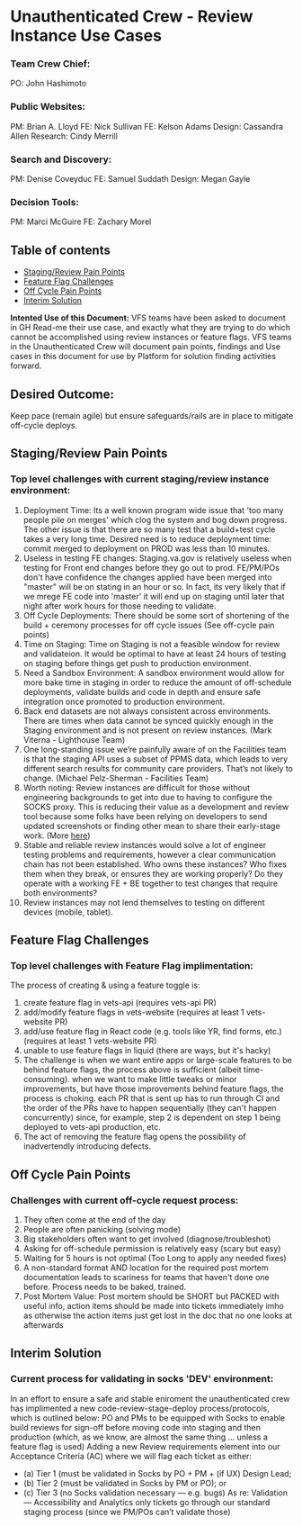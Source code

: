 # Unauthenticated Crew - Review Instance Use Cases 

### Team Crew Chief:
PO: John Hashimoto 

### Public Websites:
PM: Brian A. Lloyd
FE: Nick Sullivan
FE: Kelson Adams
Design: Cassandra Allen
Research: Cindy Merrill

### Search and Discovery:
PM: Denise Coveyduc
FE: Samuel Suddath
Design: Megan Gayle

### Decision Tools:
PM: Marci McGuire
FE: Zachary Morel

## Table of contents
- [Staging/Review Pain Points](#stagingreview-pain-points)
- [Feature Flag Challenges](#feature-flag-challenges)
- [Off Cycle Pain Points](#off-cycle-pain-points) 
- [Interim Solution](#interim-solution)


**Intented Use of this Document:** VFS teams have been asked to document in GH Read-me their use case, and exactly what they are trying to do which cannot be accomplished using review instances or feature flags. 
VFS teams in the Unauthenticated Crew will document pain points, findings and Use cases in this document for use by Platform for solution finding activities forward. 

## Desired Outcome: 
Keep pace (remain agile) but ensure safeguards/rails are in place to mitigate off-cycle deploys. 

## Staging/Review Pain Points 
### Top level challenges with current staging/review instance environment:
1. Deployment Time:  Its a well known program wide issue that 'too many people pile on merges' which clog the system and bog down progress.  The other issue is that there are so many test that a build+test cycle takes a very long time.  Desired need is to reduce deployment time: commit merged to deployment on PROD was less than 10 minutes.
2. Useless in testing FE changes:  Staging.va.gov is relatively useless when testing for Front end changes before they go out to prod.  FE/PM/POs don't have confidence the changes applied have been merged into "master" will be on stating in an hour or so.  In fact, its very likely that if we mrege FE code into 'master' it will end up on staging until later that night after work hours for those needing to validate.
3. Off Cycle Deployments: There should be some sort of shortening of the build + ceremony processes for off cycle issues (See off-cycle pain points)
4. Time on Staging: Time on Staging is not a feasible window for review and validateion. It would be optimal to have at least 24 hours of testing on staging before things get push to production environment. 
5. Need a Sandbox Environment:  A sandbox environment would allow for more bake time in staging in order to reduce the amount of off-schedule deployments, validate builds and code in depth and ensure safe integration once promoted to production environment. 
6. Back end datasets are not always consistent across environments. There are times when data cannot be synced quickly enough in the Staging environment and is not present on review instances. (Mark Viterna - Lighthouse Team)
7. One long-standing issue we’re painfully aware of on the Facilities team is that the staging API uses a subset of PPMS data, which leads to very different search results for community care providers. That’s not likely to change. (Michael Pelz-Sherman - Facilities Team)
8. Worth noting: Review instances are difficult for those without engineering backgrounds to get into due to having to configure the SOCKS proxy. This is reducing their value as a development and review tool because some folks have been relying on developers to send updated screenshots or finding other mean to share their early-stage work. (More [here](https://github.com/department-of-veterans-affairs/va.gov-team/issues/11629))
9. Stable and reliable review instances would solve a lot of engineer testing problems and requirements, however a clear communication chain has not been established. Who owns these instances? Who fixes them when they break, or ensures they are working properly? Do they operate with a working FE + BE together to test changes that require both environments?
10. Review instances may not lend themselves to testing on different devices (mobile, tablet).

## Feature Flag Challenges 
### Top level challenges with Feature Flag implimentation: 
The process of creating & using a feature toggle is:
1. create feature flag in vets-api (requires vets-api PR)
2. add/modify feature flags in vets-website (requires at least 1 vets-website PR)
3. add/use feature flag in React code (e.g. tools like YR, find forms, etc.) (requires at least 1 vets-website PR)
4. unable to use feature flags in liquid (there are ways, but it's hacky)
5. The challenge is when we want entire apps or large-scale features to be behind feature flags, the process above is sufficient (albeit time-consuming).  when we want to make little tweaks or minor improvements, but have those improvements behind feature flags, the process is choking. each PR that is sent up has to run through CI and the order of the PRs have to happen sequentially (they can't happen concurrently) since, for example, step 2 is dependent on step 1 being deployed to vets-api production, etc.
6. The act of removing the feature flag opens the possibility of inadvertendly introducing defects. 

## Off Cycle Pain Points 
### Challenges with current off-cycle request process:
1. They often come at the end of the day
2. People are often panicking (solving mode)
3. Big stakeholders often want to get involved (diagnose/troubleshot)
4. Asking for off-schedule permission is relatively easy (scary but easy)
5. Waiting for 5 hours is not optimal (Too Long to apply any needed fixes)
6. A non-standard format AND location for the required post mortem documentation leads to scariness for teams that haven't done one before.  Process needs to be baked, trained.
7. Post Mortem Value: Post mortem should be SHORT but PACKED with useful info, action items should be made into tickets immediately imho as otherwise the action items just get lost in the doc that no one looks at afterwards

## Interim Solution 
### Current process for validating in socks 'DEV' environment: 
In an effort to ensure a safe and stable eniroment the unauthenticated crew has implimented a new code-review-stage-deploy process/protocols, which is outlined below:
PO and PMs to be equipped with Socks to enable build reviews for sign-off before moving code into staging and then production (which, as we know, are almost the same thing … unless a feature flag is used)
Adding a new Review requirements element into our Acceptance Criteria (AC) where we will flag each ticket as either:
- (a) Tier 1 (must be validated in Socks by PO + PM + (if UX) Design Lead; 
- (b) Tier 2 (must be validated in Socks by PM or PO); or 
- (c) Tier 3 (no Socks validation necessary — e.g. bugs)
As re: Validation — Accessibility and Analytics only tickets go through our standard staging process (since we PM/POs can’t validate those)
